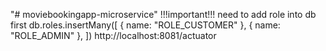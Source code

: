 "# moviebookingapp-microservice" 
!!!important!!!
need to add role into db first
db.roles.insertMany([
   { name: "ROLE_CUSTOMER" },
   { name: "ROLE_ADMIN" },
])
http://localhost:8081/actuator
